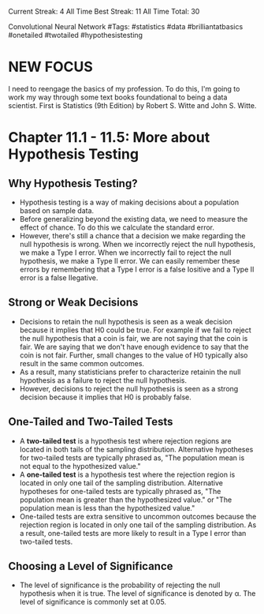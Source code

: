 Current Streak: 4
All Time Best Streak: 11
All Time Total: 30

Convolutional Neural Network
#Tags: #statistics #data #brilliantatbasics #onetailed #twotailed #hypothesistesting

# NEW FOCUS
I need to reengage the basics of my profession. To do this, I'm going to work my way through some text books foundational to being a data scientist. First is Statistics (9th Edition) by Robert S. Witte and John S. Witte. 

# Chapter 11.1 - 11.5: More about Hypothesis Testing 

## Why Hypothesis Testing?
- Hypothesis testing is a way of making decisions about a population based on sample data.
- Before generalizing beyond the existing data, we need to measure the effect of chance. To do this we calculate the standard error. 
- However, there's still a chance that a decision we make regarding the null hypothesis is wrong. When we incorrectly reject the null hypothesis, we make a Type I error. When we incorrectly fail to reject the null hypothesis, we make a Type II error. We can easily remember these errors by remembering that a Type I error is a false Iositive and a Type II error is a false IIegative.

## Strong or Weak Decisions
- Decisions to retain the null hypothesis is seen as a weak decision because it implies that H0 could be true. For example if we fail to reject the null hypothesis that a coin is fair, we are not saying that the coin is fair. We are saying that we don't have enough evidence to say that the coin is not fair. Further, small changes to the value of H0 typically also result in the same common outcomes.
- As a result, many statisticians prefer to characterize retainin the null hypothesis as a failure to reject the null hypothesis.
- However, decisions to reject the null hypothesis is seen as a strong decision because it implies that H0 is probably false.

## One-Tailed and Two-Tailed Tests
- A **two-tailed test** is a hypothesis test where rejection regions are located in both tails of the sampling distribution. Alternative hypotheses for two-tailed tests are typically phrased as, "The population mean is not equal to the hypothesized value."
- A **one-tailed test** is a hypothesis test where the rejection region is located in only one tail of the sampling distribution. Alternative hypotheses for one-tailed tests are typically phrased as, "The population mean is greater than the hypothesized value." or "The population mean is less than the hypothesized value."
- One-tailed tests are extra sensitive to uncommon outcomes because the rejection region is located in only one tail of the sampling distribution. As a result, one-tailed tests are more likely to result in a Type I error than two-tailed tests.

## Choosing a Level of Significance
- The level of significance is the probability of rejecting the null hypothesis when it is true. The level of significance is denoted by α. The level of significance is commonly set at 0.05.



